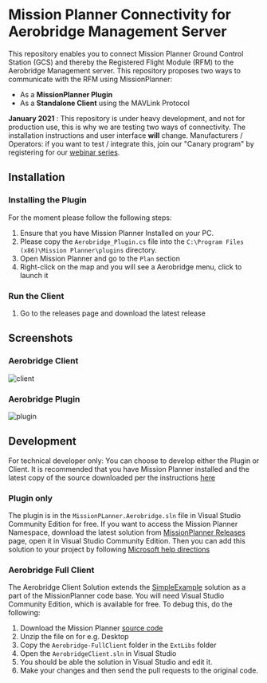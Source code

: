 # Mission Planner Connectivity for Aerobridge Management Server

This repository enables you to connect Mission Planner Ground Control Station (GCS) and thereby the Registered Flight Module (RFM) to the Aerobridge Management server. This repository proposes two ways to communicate with the RFM using MissionPlanner:

- As a __MissionPlanner Plugin__
- As a __Standalone Client__ using the MAVLink Protocol

__January 2021__ : This repository is under heavy development, and not for production use, this is why we are testing two ways of connectivity. The installation instructions and user interface **will** change. Manufacturers / Operators: if you want to test / integrate this, join our "Canary program" by registering for our [webinar series](http://webinar.aerobridge.in).

## Installation

### Installing the Plugin

For the moment please follow the following steps:

1. Ensure that you have Mission Planner Installed on your PC.
2. Please copy the `Aerobridge_Plugin.cs` file into the `C:\Program Files (x86)\Mission Planner\plugins` directory.
3. Open Mission Planner and go to the `Plan` section
4. Right-click on the map and you will see a Aerobridge menu, click to launch it

### Run the Client

1. Go to the releases page and download the latest release

## Screenshots

### Aerobridge Client

![client](https://imgur.com/zHPXFcx)

### Aerobridge Plugin

![plugin](https://imgur.com/IkSyxtl)

## Development

For technical developer only: You can choose to develop either the Plugin or Client. It is recommended that you have Mission Planner installed and the latest copy of the source downloaded per the instructions [here](https://ardupilot.org/dev/docs/building-mission-planner.html#getting-the-mission-planner-source-code-from-github-into-your-computer)

### Plugin only

The plugin is in the `MissionPLanner.Aerobridge.sln` file in Visual Studio Community Edition for free. If you want to access the Mission Planner Namespace, download the latest solution from [MissionPlanner Releases](https://github.com/ArduPilot/MissionPlanner/releases/) page, open it in Visual Studio Community Edition. Then you can add this solution to your project by following [Microsoft help directions](https://docs.microsoft.com/en-us/sql/ssms/solution/add-an-existing-project-to-a-solution?view=sql-server-ver15)

### Aerobridge Full Client

The Aerobridge Client Solution extends the [SimpleExample](https://ardupilot.org/dev/docs/building-mission-planner.html#building-the-simpleexample) solution as a part of the MissionPlanner code base. You will need Visual Studio Community Edition, which is available for free. To debug this, do the following:

1. Download the Mission Planner [source code](https://github.com/ArduPilot/MissionPlanner/releases/tag/)
2. Unzip the file on for e.g. Desktop
3. Copy the `Aerobridge-FullClient` folder in the `ExtLibs` folder
4. Open the `AerobridgeClient.sln` in Visual Studio
5. You should be able the solution in Visual Studio and edit it. 
6. Make your changes and then send the pull requests to the original code.